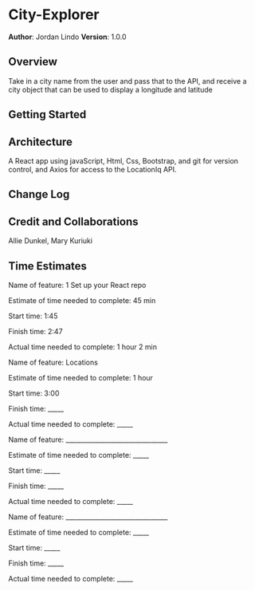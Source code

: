 # City-Explorer

**Author**: Jordan Lindo
**Version**: 1.0.0 

## Overview

Take in a city name from the user and pass that to the API, and receive a city object that can be used to display a longitude and latitude 

## Getting Started

## Architecture

A React app using javaScript, Html, Css, Bootstrap, and git for version control, and Axios for access to the LocationIq API.

## Change Log

## Credit and Collaborations 

Allie Dunkel, Mary Kuriuki

## Time Estimates

Name of feature: 1 Set up your React repo

Estimate of time needed to complete: 45 min

Start time: 1:45

Finish time: 2:47

Actual time needed to complete: 1 hour 2 min

Name of feature: Locations

Estimate of time needed to complete: 1 hour

Start time: 3:00

Finish time: _____

Actual time needed to complete: _____

Name of feature: ________________________________

Estimate of time needed to complete: _____

Start time: _____

Finish time: _____

Actual time needed to complete: _____

Name of feature: ________________________________

Estimate of time needed to complete: _____

Start time: _____

Finish time: _____

Actual time needed to complete: _____
